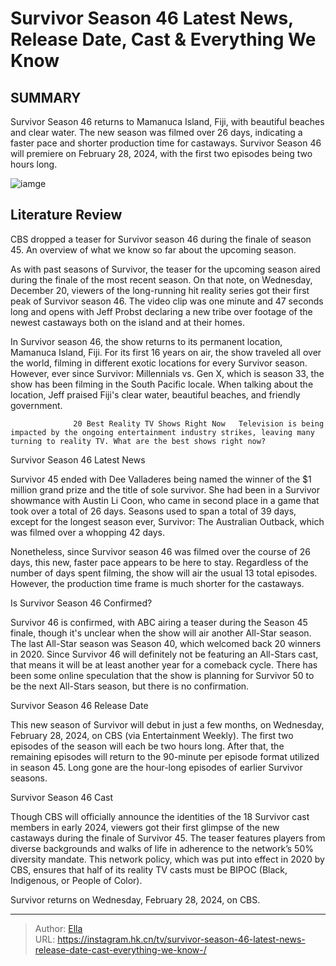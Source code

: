 # Survivor Season 46 Latest News, Release Date, Cast &amp; Everything We Know 


## SUMMARY 



  Survivor Season 46 returns to Mamanuca Island, Fiji, with beautiful beaches and clear water.   The new season was filmed over 26 days, indicating a faster pace and shorter production time for castaways.   Survivor Season 46 will premiere on February 28, 2024, with the first two episodes being two hours long.  

![iamge](https://static1.srcdn.com/wordpress/wp-content/uploads/2023/10/retitled_-victoria-will-schedule-saturday-12-pm-why-survivor-will-never-return-to-the-original-39-day-format.jpg)

## Literature Review
CBS dropped a teaser for Survivor season 46 during the finale of season 45. An overview of what we know so far about the upcoming season.




As with past seasons of Survivor, the teaser for the upcoming season aired during the finale of the most recent season. On that note, on Wednesday, December 20, viewers of the long-running hit reality series got their first peak of Survivor season 46. The video clip was one minute and 47 seconds long and opens with Jeff Probst declaring a new tribe over footage of the newest castaways both on the island and at their homes.




In Survivor season 46, the show returns to its permanent location, Mamanuca Island, Fiji. For its first 16 years on air, the show traveled all over the world, filming in different exotic locations for every Survivor season. However, ever since Survivor: Millennials vs. Gen X, which is season 33, the show has been filming in the South Pacific locale. When talking about the location, Jeff praised Fiji&#39;s clear water, beautiful beaches, and friendly government.

                  20 Best Reality TV Shows Right Now   Television is being impacted by the ongoing entertainment industry strikes, leaving many turning to reality TV. What are the best shows right now?    


 Survivor Season 46 Latest News 
          

Survivor 45 ended with Dee Valladeres being named the winner of the $1 million grand prize and the title of sole survivor. She had been in a Survivor showmance with Austin Li Coon, who came in second place in a game that took over a total of 26 days. Seasons used to span a total of 39 days, except for the longest season ever, Survivor: The Australian Outback, which was filmed over a whopping 42 days.




Nonetheless, since Survivor season 46 was filmed over the course of 26 days, this new, faster pace appears to be here to stay. Regardless of the number of days spent filming, the show will air the usual 13 total episodes. However, the production time frame is much shorter for the castaways.



 Is Survivor Season 46 Confirmed? 
          

Survivor 46 is confirmed, with ABC airing a teaser during the Season 45 finale, though it&#39;s unclear when the show will air another All-Star season. The last All-Star season was Season 40, which welcomed back 20 winners in 2020. Since Survivor 46 will definitely not be featuring an All-Stars cast, that means it will be at least another year for a comeback cycle. There has been some online speculation that the show is planning for Survivor 50 to be the next All-Stars season, but there is no confirmation.






 Survivor Season 46 Release Date 
          

This new season of Survivor will debut in just a few months, on Wednesday, February 28, 2024, on CBS (via Entertainment Weekly). The first two episodes of the season will each be two hours long. After that, the remaining episodes will return to the 90-minute per episode format utilized in season 45. Long gone are the hour-long episodes of earlier Survivor seasons.



 Survivor Season 46 Cast 
          

Though CBS will officially announce the identities of the 18 Survivor cast members in early 2024, viewers got their first glimpse of the new castaways during the finale of Survivor 45. The teaser features players from diverse backgrounds and walks of life in adherence to the network’s 50% diversity mandate. This network policy, which was put into effect in 2020 by CBS, ensures that half of its reality TV casts must be BIPOC (Black, Indigenous, or People of Color).






Survivor returns on Wednesday, February 28, 2024, on CBS.






---

> Author: [Ella](https://instagram.hk.cn/)  
> URL: https://instagram.hk.cn/tv/survivor-season-46-latest-news-release-date-cast-everything-we-know-/  

